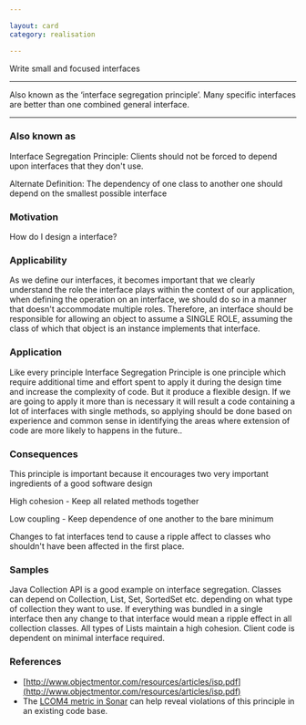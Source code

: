 ```yaml
---

layout: card
category: realisation

---
```


Write small and focused interfaces

---

Also known as the &lsquo;interface segregation principle&rsquo;. Many specific
interfaces are better than one combined general interface.

---

### Also known as

Interface Segregation Principle: Clients should not be forced to depend upon interfaces that they don't use.

Alternate Definition: The dependency of one class to another one should depend on the smallest possible interface

### Motivation

How do I design a interface?

### Applicability

As we define our interfaces, it becomes important that we clearly understand the role the interface plays within the context of our application, when defining the operation on an interface, we should do so in a manner that doesn't accommodate multiple roles. Therefore, an interface should be responsible for allowing an object to assume a SINGLE ROLE, assuming the class of which that object is an instance implements that interface.

### Application

Like every principle Interface Segregation Principle is one principle which require additional time and effort spent to apply it during the design time and increase the complexity of code. But it produce a flexible design. If we are going to apply it more than is necessary it will result a code containing a lot of interfaces with single methods, so applying should be done based on experience and common sense in identifying the areas where extension of code are more likely to happens in the future..

### Consequences

This principle is important because it encourages two very important ingredients of a good software design

High cohesion - Keep all related methods together

Low coupling - Keep dependence of one another to the bare minimum

Changes to fat interfaces tend to cause a ripple affect to classes who shouldn't have been affected in the first place.

### Samples

Java Collection API is a good example on interface segregation. Classes can depend on Collection, List, Set, SortedSet etc. depending on what type of collection they want to use. If everything was bundled in a single interface then any change to that interface would mean a ripple effect in all collection classes. All types of Lists maintain a high cohesion. Client code is dependent on minimal interface required.

### References

* [http://www.objectmentor.com/resources/articles/isp.pdf](http://www.objectmentor.com/resources/articles/isp.pdf)
* The [LCOM4 metric in Sonar](http://www.sonarsource.org/clean-up-design-at-class-level-with-sonar/) can help reveal violations of this principle in an existing code base.

